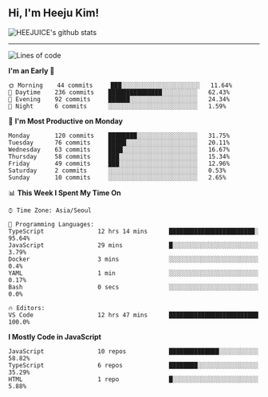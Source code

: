 ## Hi, I'm Heeju Kim!

![HEEJUICE's github stats](https://github-readme-stats.vercel.app/api?username=HEEJUICE&show_icons=true)

---
<!--START_SECTION:waka-->
![Lines of code](https://img.shields.io/badge/From%20Hello%20World%20I%27ve%20Written-19.6%20million%20lines%20of%20code-blue)

**I'm an Early 🐤** 

```text
🌞 Morning    44 commits     ███░░░░░░░░░░░░░░░░░░░░░░   11.64% 
🌆 Daytime    236 commits    ███████████████░░░░░░░░░░   62.43% 
🌃 Evening    92 commits     ██████░░░░░░░░░░░░░░░░░░░   24.34% 
🌙 Night      6 commits      ░░░░░░░░░░░░░░░░░░░░░░░░░   1.59%

```
📅 **I'm Most Productive on Monday** 

```text
Monday       120 commits    ████████░░░░░░░░░░░░░░░░░   31.75% 
Tuesday      76 commits     █████░░░░░░░░░░░░░░░░░░░░   20.11% 
Wednesday    63 commits     ████░░░░░░░░░░░░░░░░░░░░░   16.67% 
Thursday     58 commits     ███░░░░░░░░░░░░░░░░░░░░░░   15.34% 
Friday       49 commits     ███░░░░░░░░░░░░░░░░░░░░░░   12.96% 
Saturday     2 commits      ░░░░░░░░░░░░░░░░░░░░░░░░░   0.53% 
Sunday       10 commits     ░░░░░░░░░░░░░░░░░░░░░░░░░   2.65%

```


📊 **This Week I Spent My Time On** 

```text
⌚︎ Time Zone: Asia/Seoul

💬 Programming Languages: 
TypeScript               12 hrs 14 mins      ████████████████████████░   95.64% 
JavaScript               29 mins             █░░░░░░░░░░░░░░░░░░░░░░░░   3.79% 
Docker                   3 mins              ░░░░░░░░░░░░░░░░░░░░░░░░░   0.4% 
YAML                     1 min               ░░░░░░░░░░░░░░░░░░░░░░░░░   0.17% 
Bash                     0 secs              ░░░░░░░░░░░░░░░░░░░░░░░░░   0.0%

🔥 Editors: 
VS Code                  12 hrs 47 mins      █████████████████████████   100.0%

```

**I Mostly Code in JavaScript** 

```text
JavaScript               10 repos            ██████████████░░░░░░░░░░░   58.82% 
TypeScript               6 repos             ████████░░░░░░░░░░░░░░░░░   35.29% 
HTML                     1 repo              █░░░░░░░░░░░░░░░░░░░░░░░░   5.88%

```



<!--END_SECTION:waka-->
